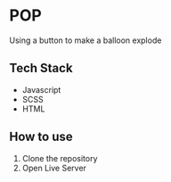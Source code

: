 # POP
Using a button to make a balloon explode

## Tech  Stack 
* Javascript
* SCSS
* HTML

## How to use
1. Clone the repository
2. Open Live Server
